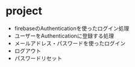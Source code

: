 # project
- firebaseのAuthenticationを使ったログイン処理
- ユーザーをAuthenticationに登録する処理
- メールアドレス・パスワードを使ったログイン
- ログアウト
- パスワードリセット
